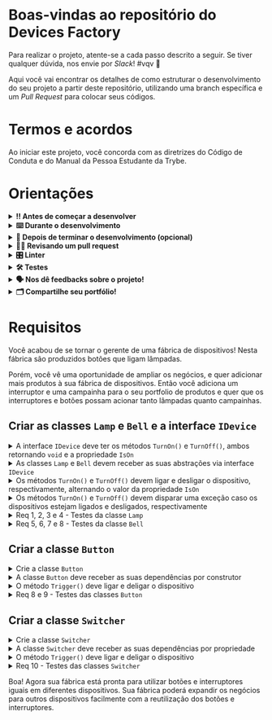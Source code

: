 # Boas-vindas ao repositório do Devices Factory

Para realizar o projeto, atente-se a cada passo descrito a seguir. Se tiver qualquer dúvida, nos envie por _Slack_! #vqv 🚀

Aqui você vai encontrar os detalhes de como estruturar o desenvolvimento do seu projeto a partir deste repositório, utilizando uma branch específica e um _Pull Request_ para colocar seus códigos.

# Termos e acordos

Ao iniciar este projeto, você concorda com as diretrizes do Código de Conduta e do Manual da Pessoa Estudante da Trybe.

# Orientações

<details>
  <summary><strong>‼️ Antes de começar a desenvolver</strong></summary><br />

  1. Clone o repositório

  - Use o comando: `git clone git@github.com:betrybe/acc-csharp-40-exercises-device-factory.git`.git`.
  - Entre na pasta do repositório que você acabou de clonar:
    - `cd acc-csharp-40-exercises-device-injection`

  2. Instale as dependências

  - `dotnet restore`.
  
  3. Crie uma branch a partir da branch `master`

  - Verifique que você está na branch `master`
    - Exemplo: `git branch`
  - Se não estiver, mude para a branch `master`
    - Exemplo: `git checkout master`
  - Agora crie uma branch à qual você vai submeter os `commits` do seu projeto
    - Você deve criar uma branch no seguinte formato: `nome-de-usuario-nome-do-projeto`
    - Exemplo: `git checkout -b joaozinho-acc-csharp-40-exercises-device-factory`

  4. Adicione as mudanças ao _stage_ do Git e faça um `commit`

  - Verifique que as mudanças ainda não estão no _stage_
    - Exemplo: `git status` (deve aparecer listada a pasta _joaozinho_ em vermelho)
  - Adicione o novo arquivo ao _stage_ do Git
    - Exemplo:
      - `git add .` (adicionando todas as mudanças - _que estavam em vermelho_ - ao stage do Git)
      - `git status` (deve aparecer listado o arquivo _joaozinho/README.md_ em verde)
  - Faça o `commit` inicial
    - Exemplo:
      - `git commit -m 'iniciando o projeto x'` (fazendo o primeiro commit)
      - `git status` (deve aparecer uma mensagem tipo essa:  _nothing to commit_ )

  5. Adicione a sua branch com o novo `commit` ao repositório remoto

  - Usando o exemplo anterior: `git push -u origin joaozinho-acc-csharp-40-exercises-device-factory`

  6. Crie um novo `Pull Request` _(PR)_

  - Vá até a página de _Pull Requests_ do [repositório no GitHub](https://github.com/betrybe/acc-csharp-40-exercises-device-factory/pulls)
  - Clique no botão verde _"New pull request"_
  - Clique na caixa de seleção _"Compare"_ e escolha a sua branch **com atenção**
  - Coloque um título para a sua _Pull Request_
    - Exemplo: _"Cria tela de busca"_
  - Clique no botão verde _"Create pull request"_
  - Adicione uma descrição para o _Pull Request_ e clique no botão verde _"Create pull request"_
  - **Não se preocupe em preencher mais nada por enquanto!**
  - Volte até a [página de _Pull Requests_ do repositório](https://github.com/betrybe/acc-csharp-40-exercises-device-factory/pulls) e confira que o seu _Pull Request_ está criado

</details>

<details>
  <summary><strong>⌨️ Durante o desenvolvimento</strong></summary><br/>

  - Faça `commits` das alterações que você fizer no código regularmente

  - Lembre-se sempre, após um (ou alguns) `commits` de atualizar o repositório remoto

  - Os comandos que você utilizará com mais frequência são:
    1. `git status` _(para verificar o que está em vermelho - fora do stage - e o que está em verde - no stage)_
    2. `git add` _(para adicionar arquivos ao stage do Git)_
    3. `git commit` _(para criar um commit com os arquivos que estão no stage do Git)_
    4. `git push -u origin nome-da-branch` _(para enviar o commit para o repositório remoto na primeira vez que fizer o `push` de uma nova branch)_
    5. `git push` _(para enviar o commit para o repositório remoto após o passo anterior)_

</details>

<details>
  <summary><strong>🤝 Depois de terminar o desenvolvimento (opcional)</strong></summary><br/>

  Para sinalizar que o seu projeto está pronto para o _"Code Review"_, faça o seguinte:

  - Vá até a página **DO SEU** _Pull Request_, adicione a label de _"code-review"_ e marque seus colegas:

    - No menu à direita, clique no _link_ **"Labels"** e escolha a _label_ **code-review**;

    - No menu à direita, clique no _link_ **"Assignees"** e escolha **o seu usuário**;

    - No menu à direita, clique no _link_ **"Reviewers"** e digite `students`, selecione o time `tryber/students-sd-0x`.

  Caso tenha alguma dúvida, [aqui tem um video explicativo](https://vimeo.com/362189205).

</details>

<details>
  <summary><strong>🕵🏿 Revisando um pull request</strong></summary><br />

  Use o conteúdo sobre [Code Review](https://app.betrybe.com/course/real-life-engineer/code-review) para te ajudar a revisar os _Pull Requests_.

</details>

<details>
  <summary><strong>🎛 Linter</strong></summary><br />

  Usaremos o [NetAnalyzer](https://docs.microsoft.com/pt-br/dotnet/fundamentals/code-analysis/overview) para fazer a análise estática do seu código.

  Este projeto já vem com as dependências relacionadas ao _linter_ configuradas no arquivo `main.yml`.

  O analisador já é instalado pelo plugin da `Microsoft C#` no `VSCode`. Para isso, basta fazer o download do [plugin](https://marketplace.visualstudio.com/items?itemName=ms-dotnettools.csharp) e instalá-lo.
</details>

<details>
  <summary><strong>🛠 Testes</strong></summary><br />

  O .NET já possui sua própria plataforma de testes.
  
  Este projeto já vem configurado e com suas dependências.

  ### Executando todos os testes

  Para executar os testes com o .NET, execute o comando dentro do diretório do seu projeto `src/<project>` ou de seus testes `src/<project>.Test`!

  ```
  dotnet test
  ```

  ### Executando um teste específico

  Para executar um teste expecífico, basta executar o comando `dotnet test --filter Name~TestMethod1`.

  :warning: **Importante:** o comando irá executar testes cujo nome contém `TestMethod1`.

  :warning: **O avaliador automático não necessariamente avalia seu projeto na ordem em que os requisitos aparecem no readme. Isso acontece para deixar o processo de avaliação mais rápido. Então, não se assuste se isso acontecer, ok?**

  ### Outras opções para testes
  - Algumas opções que podem lhe ajudar são:
    -  `-?|-h|--help`: exibem a descrição completa de como utilizar o comando.
    -  `-t|--list-tests`: lista todos os testes, ao invés de executá-los.
    -  `-v|--verbosity <LEVEL>`: define o nível de detalhe na resposta dos testes.
      - `q | quiet`
      - `m | minimal`
      - `n | normal`
      - `d | detailed`
      - `diag | diagnostic`
      - Exemplo de uso: 
         ```
           dotnet test -v diag
         ```
         ou
         ```            
           dotnet test --verbosity=diagnostic
         ``` 
</details>

<details>
  <summary><strong>🗣 Nos dê feedbacks sobre o projeto!</strong></summary><br />

Ao finalizar e submeter o projeto, não se esqueça de avaliar sua experiência preenchendo o formulário. 
**Leva menos de 3 minutos!**

[FORMULÁRIO DE AVALIAÇÃO DE PROJETO](https://be-trybe.typeform.com/to/ZTeR4IbH#cohort_hidden=CH11&template=betrybe/acc-csharp-0x-exercises-device-factory)

</details>

<details>
  <summary><strong>🗂 Compartilhe seu portfólio!</strong></summary><br />

  Você sabia que o LinkedIn é a principal rede social profissional e que compartilhar aprendizados lá é muito importante para quem deseja construir uma carreira de sucesso? Compartilhe este projeto no seu LinkedIn, marque o perfil da Trybe (@trybe) e mostre para a sua rede toda a sua evolução.

</details>

# Requisitos

Você acabou de se tornar o gerente de uma fábrica de dispositivos! Nesta fábrica são produzidos botões que ligam lâmpadas.

Porém, você vê uma oportunidade de ampliar os negócios, e quer adicionar mais produtos à sua fábrica de dispositivos. Então você adiciona um interruptor e uma campainha para o seu portfolio de produtos e quer que os interruptores e botões possam acionar tanto lâmpadas quanto campainhas.

## Criar as classes `Lamp` e `Bell` e a interface `IDevice`

<details>
  <summary> A interface <code>IDevice</code> deve ter os métodos <code>TurnOn()</code> e <code>TurnOff()</code>, ambos retornando <code>void</code> e a propriedade <code>IsOn</code></summary><br />

Crie a interface `IDevice`, na pasta `Tools`, com os métodos `TurnOn()` e `TurnOff()`, ambos sem retorno e a propriedade `IsOn`.
</details>

<details>
  <summary> As classes <code>Lamp</code> e <code>Bell</code> devem receber as suas abstrações via interface <code>IDevice</code></summary><br />

Crie as classes `Lamp` e `Bell` na pasta `Tools` e faça-as receber suas abstrações por interface.
</details>

<details>
  <summary> Os métodos <code>TurnOn()</code> e <code>TurnOff()</code> devem ligar e desligar o dispositivo, respectivamente, alternando o valor da propriedade <code>IsOn</code></summary><br />

As classes `Lamp` e `Bell` devem, inicialmente, estar desligadas e então deve ser possível ligar e desligar conforme seus métodos forem chamados.
</details>

<details>
  <summary> Os métodos <code>TurnOn()</code> e <code>TurnOff()</code> devem disparar uma exceção caso os dispositivos estejam ligados e desligados, respectivamente</summary><br />

A exceção deve ser disparada com a mensagem `<Dispositivo> is already on` caso o dispositivo já esteja ligado ou com a mensagem `<Dispositivo> is already off` caso o dispositivo já esteja desligado.
Exemplo: Caso a classe `Lamp` esteja ligada e o método `TurnOn()` seja invocado, deve ser disparado uma exceção com a mensagem `Lamp is already on`.
</details>

<details>
  <summary> Req 1, 2, 3 e 4 - Testes da classe <code>Lamp</code></summary><br />

Desenvolva os testes que estão vazios nos arquivo `LampTest.cs`. As instruções do que o teste deve avaliar estarão comentadas em cada teste.
</details>

<details>
  <summary> Req 5, 6, 7 e 8 - Testes da classe <code>Bell</code></summary><br />

Desenvolva os testes que estão vazios no arquivo `BellTest.cs`. As instruções do que o teste deve avaliar estarão comentadas em cada teste.
</details>

## Criar a classe `Button`

<details>
  <summary> Crie a classe <code>Button</code></summary><br />

Crie a classe `Button` na pasta Trigger.
</details>

<details>
  <summary> A classe <code>Button</code> deve receber as suas dependências por construtor</summary><br />

A classe `Button` deve receber as suas dependências, um dispositivo, por construtor na propriedade pública de somente leitura `_device`.
</details>

<details>
  <summary> O método <code>Trigger()</code> deve ligar e deligar o dispositivo</summary><br />

O método `Trigger()` deve, alternadamente, ligar e desligar o dispositivo, dependendo do estado do dispositivo.
</details>

<details>
  <summary> Req 8 e 9 - Testes das classes <code>Button</code></summary><br />

Desenvolva um teste no arquivos `ButtonTest.cs` que teste a injeção de dependências, passando diferentes dispositivos para a classe `Button` e acionando o método `Trigger()`.
> Atenção! Este teste deve verificar vários cenários de quantidade de chamadas do método `Trigger()`.
</details>

## Criar a classe `Switcher`

<details>
  <summary> Crie a classe <code>Switcher</code></summary><br />

Crie a classe `Switcher` na pasta Trigger.
</details>

<details>
  <summary> A classe <code>Switcher</code> deve receber as suas dependências por propriedade</summary><br />

A classe `Switcher` deve receber as suas dependências, um dispositivo, por proriedade, sendo armazenada na propriedade privada `_device`.
</details>

<details>
  <summary> O método <code>Trigger()</code> deve ligar e deligar o dispositivo</summary><br />

O método `Trigger()` deve, alternadamente, ligar e desligar o dispositivo, dependendo do estado do dispositivo.
</details>

<details>
  <summary> Req 10 - Testes das classes <code>Switcher</code></summary><br />

Desenvolva um teste no arquivos `SwitcherTest.cs` que teste a injeção de dependências, passando diferentes dispositivos para a classe `Switcher` e acionando o método `Trigger()` para cada dispositivo recebido.
> Atenção! Este teste deve verificar vários cenários de quantidade de chamadas do método `Trigger()`.
</details>


Boa! Agora sua fábrica está pronta para utilizar botões e interruptores iguais em diferentes dispositivos. Sua fábrica poderá expandir os negócios para outros dispositivos facilmente com a reutilização dos botões e interruptores.

